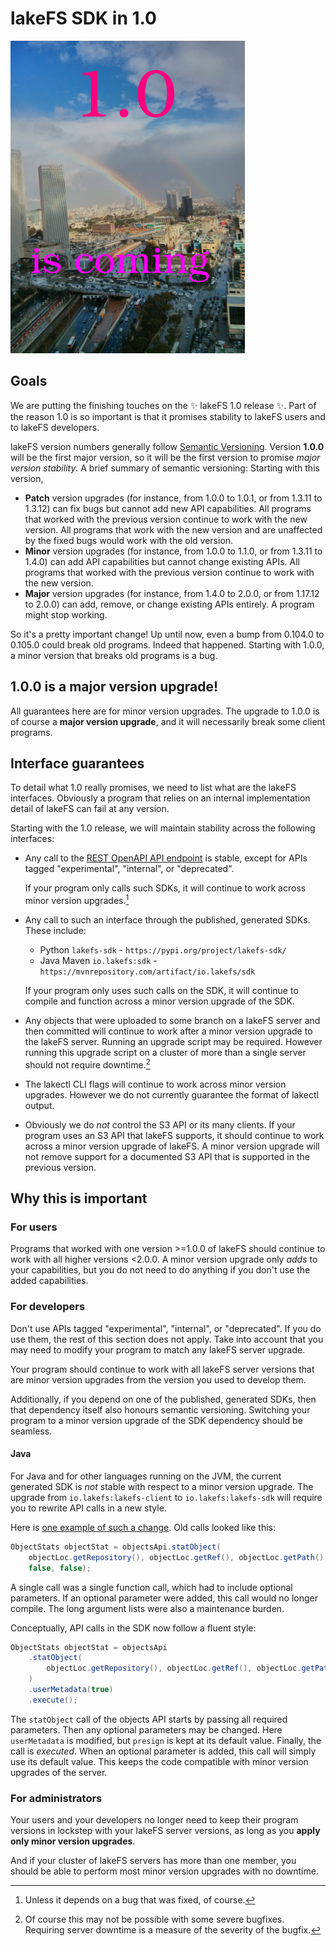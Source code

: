 # lakeFS SDK in 1.0

<img src="./images/1.0-is-coming.jpg" height="500px"
	alt="1.0 is coming: a double rainbow over a traffic jam in Tel Aviv"/>

## Goals

We are putting the finishing touches on the :sparkles: lakeFS 1.0 release
:sparkles:.  Part of the reason 1.0 is so important is that it promises
stability to lakeFS users and to lakeFS developers.

lakeFS version numbers generally follow [Semantic
Versioning](https://semver.org/).  Version **1.0.0** will be the first major
version, so it will be the first version to promise _major version
stability_.  A brief summary of semantic versioning: Starting with this
version,

* **Patch** version upgrades (for instance, from 1.0.0 to 1.0.1, or from
  1.3.11 to 1.3.12) can fix bugs but cannot add new API capabilities.  All
  programs that worked with the previous version continue to work with the
  new version.  All programs that work with the new version and are
  unaffected by the fixed bugs would work with the old version.
* **Minor** version upgrades (for instance, from 1.0.0 to 1.1.0, or from
  1.3.11 to 1.4.0) can add API capabilities but cannot change existing APIs.
  All programs that worked with the previous version continue to work with
  the new version.
* **Major** version upgrades (for instance, from 1.4.0 to 2.0.0, or from
  1.17.12 to 2.0.0) can add, remove, or change existing APIs entirely.  A
  program might stop working.

So it's a pretty important change!  Up until now, even a bump from 0.104.0
to 0.105.0 could break old programs.  Indeed that happened.  Starting with
1.0.0, a minor version that breaks old programs is a bug.

## 1.0.0 is a **major** version upgrade!

All guarantees here are for minor version upgrades.  The upgrade to 1.0.0 is
of course a **major version upgrade**, and it will necessarily break some
client programs.

## Interface guarantees

To detail what 1.0 really promises, we need to list what are the lakeFS
interfaces.  Obviously a program that relies on an internal implementation
detail of lakeFS can fail at any version.

Starting with the 1.0 release, we will maintain stability across the
following interfaces:

* Any call to the [REST OpenAPI API
  endpoint](https://docs.lakefs.io/reference/api.html) is stable, except for
  APIs tagged "experimental", "internal", or "deprecated".

  If your program only calls such SDKs, it will continue to work across
  minor version upgrades.[^1]
* Any call to such an interface through the published, generated SDKs.
  These include:

  * Python `lakefs-sdk` - `https://pypi.org/project/lakefs-sdk/`
  * Java Maven `io.lakefs:sdk` - `https://mvnrepository.com/artifact/io.lakefs/sdk`

  If your program only uses such calls on the SDK, it will continue to
  compile and function across a minor version upgrade of the SDK.
* Any objects that were uploaded to some branch on a lakeFS server and then
  committed will continue to work after a minor version upgrade to the
  lakeFS server.  Running an upgrade script may be required.  However
  running this upgrade script on a cluster of more than a single server
  should not require downtime.[^2]
* The lakectl CLI flags will continue to work across minor version upgrades.
  However we do not currently guarantee the format of lakectl output.
* Obviously we do _not_ control the S3 API or its many clients.  If your
  program uses an S3 API that lakeFS supports, it should continue to work
  across a minor version upgrade of lakeFS.  A minor version upgrade will
  not remove support for a documented S3 API that is supported in the
  previous version.

## Why this is important

### For users

Programs that worked with one version >=1.0.0 of lakeFS should continue to
work with all higher versions <2.0.0.  A minor version upgrade only _adds_
to your capabilities, but you do not need to do anything if you don't use
the added capabilities.

### For developers

Don't use APIs tagged "experimental", "internal", or "deprecated".  If you
do use them, the rest of this section does not apply.  Take into account
that you may need to modify your program to match any lakeFS server upgrade.

Your program should continue to work with all lakeFS server versions that
are minor version upgrades from the version you used to develop them.

Additionally, if you depend on one of the published, generated SDKs, then
that dependency itself also honours semantic versioning.  Switching your
program to a minor version upgrade of the SDK dependency should be seamless.

#### Java

For Java and for other languages running on the JVM, the current generated
SDK is *not* stable with respect to a minor version upgrade.  The upgrade
from `io.lakefs:lakefs-client` to `io.lakefs:lakefs-sdk` will require you to
rewrite API calls in a new style.

Here is [one example of such a change][lakefsfs-new-sdk-sample].
Old calls looked like this:

```java
ObjectStats objectStat = objectsApi.statObject(
    objectLoc.getRepository(), objectLoc.getRef(), objectLoc.getPath(),
    false, false);
```

A single call was a single function call, which had to include optional
parameters.  If an optional parameter were added, this call would no longer
compile.  The long argument lists were also a maintenance burden.

Conceptually, API calls in the SDK now follow a fluent style:

```java
ObjectStats objectStat = objectsApi
    .statObject(
        objectLoc.getRepository(), objectLoc.getRef(), objectLoc.getPath()
	)
	.userMetadata(true)
	.execute();
```

The `statObject` call of the objects API starts by passing all required
parameters.  Then any optional parameters may be changed.  Here
`userMetadata` is modified, but `presign` is kept at its default value.
Finally, the call is _executed_.  When an optional parameter is added, this
call will simply use its default value.  This keeps the code compatible with
minor version upgrades of the server.

### For administrators

Your users and your developers no longer need to keep their program versions
in lockstep with your lakeFS server versions, as long as you **apply only
minor version upgrades**.

And if your cluster of lakeFS servers has more than one member, you should
be able to perform most minor version upgrades with no downtime.


[^1]: Unless it depends on a bug that was fixed, of course.
[^2]: Of course this may not be possible with some severe bugfixes.
    Requiring server downtime is a measure of the severity of the bugfix.

[lakefsfs-new-sdk-sample]:  https://github.com/treeverse/lakeFS/pull/6529/files#diff-4c50b9ac3bf6bfc05e3b6ff0fbe2fd3214f31afb5b449732d90efe5f97f67167R666

